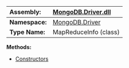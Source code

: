 | **Assembly:** | [MongoDB.Driver.dll](MongoDB_Driver.md) |
|:--------------|:----------------------------------------|
| **Namespace:** | [MongoDB.Driver](N_MongoDB_Driver.md)   |
| **Type Name:** | MapReduceInfo (class)                   |

**Methods:**
  * [Constructors](#Constructors.md)
